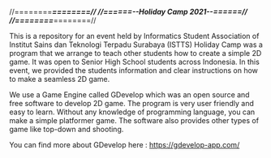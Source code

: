 //========*****************========//
//======--Holiday Camp 2021--======//
//========*****************========//

This is a repository for an event held by Informatics Student Association of Institut Sains dan Teknologi Terpadu Surabaya (ISTTS)
Holiday Camp was a program that we arrange to teach other students how to create a simple 2D game.
It was open to Senior High School students across Indonesia. In this event, we provided the students information and
clear instructions on how to make a seamless 2D game.

We use a Game Engine called GDevelop which was an open source and free software to develop 2D game.
The program is very user friendly and easy to learn. Without any knowledge of programming language, you
can make a simple platformer game. The software also provides other types of game like top-down and shooting.

You can find more about GDevelop here :
https://gdevelop-app.com/

